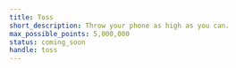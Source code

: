 ```yaml
---
title: Toss
short_description: Throw your phone as high as you can.
max_possible_points: 5,000,000
status: coming_soon
handle: toss
---
```

